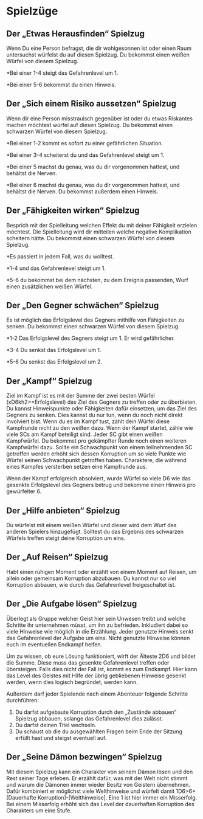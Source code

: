 # Spielzüge

## Der „Etwas Herausfinden“ Spielzug

Wenn Du eine Person befragst, die dir wohlgesonnen ist oder einen Raum untersuchst würfelst du auf diesen Spielzug. Du bekommst einen weißen Würfel von diesem Spielzug.

*Bei einer 1-4 steigt das Gefahrenlevel um 1.

*Bei einer 5-6 bekommst du einen Hinweis.

## Der „Sich einem Risiko aussetzen“ Spielzug

Wenn dir eine Person misstrauisch gegenüber ist oder du etwas Riskantes machen möchtest würfel auf diesen Spielzug. Du bekommst einen schwarzen Würfel von diesem Spielzug.

*Bei einer 1-2 kommt es sofort zu einer gefährlichen Situation.

*Bei einer 3-4 scheiterst du und das Gefahrenlevel steigt um 1.

*Bei einer 5 machst du genau, was du dir vorgenommen hattest, und behältst die Nerven.

*Bei einer 6 machst du genau, was du dir vorgenommen hattest, und behältst die Nerven. Du bekommst außerdem einen Hinweis. 

## Der „Fähigkeiten wirken“ Spielzug

Besprich mit der Spielleitung welchen Effekt du mit deiner Fähigkeit erzielen möchtest. Die Spielleitung wird dir mitteilen welche negative Komplikation scheitern hätte. Du bekommst einen schwarzen Würfel von diesem Spielzug.

*Es passiert in jedem Fall, was du wolltest.

*1-4 und das Gefahrenlevel steigt um 1.

*5-6 du bekommst bei dem nächsten, zu dem Ereignis passenden, Wurf einen zusätzlichen weißen Würfel.

## Der „Den Gegner schwächen“ Spielzug

Es ist möglich das Erfolgslevel des Gegners mithilfe von Fähigkeiten zu senken. Du bekommst einen schwarzen Würfel von diesem Spielzug.

*1-2 Das Erfolgslevel des Gegners steigt um 1. Er wird gefährlicher.

*3-4 Du senkst das Erfolgslevel um 1.

*5-6 Du senkst das Erfolgslevel um 2.

## Der „Kampf“ Spielzug

Ziel im Kampf ist es mit der Summe der zwei besten Würfel (xD6kh2>=Erfolgslevel) das Ziel des Gegners zu treffen oder zu überbieten. Du kannst Hinweispunkte oder Fähigkeiten dafür einsetzen, um das Ziel des Gegners zu senken. Dies kannst du nur tun, wenn du noch nicht direkt involviert bist. Wenn du es im Kampf tust, zählt dein Würfel diese Kampfrunde nicht zu den weißen dazu. Wenn der Kampf startet, zähle wie viele SCs am Kampf beteiligt sind. Jeder SC gibt einen weißen Kampfwürfel. Du bekommst pro gekämpfter Runde noch einen weiteren Kampfwürfel dazu. Sollte ein Schwachpunkt von einem teilnehmenden SC getroffen werden erhöht sich dessen Korruption um so viele Punkte wie Würfel seinen Schwachpunkt getroffen haben. Charaktere, die während eines Kampfes versterben setzen eine Kampfrunde aus.

Wenn der Kampf erfolgreich absolviert, wurde Würfel so viele D6 wie das gesenkte Erfolgslevel des Gegners betrug und bekomme einen Hinweis pro gewürfelter 6.

## Der „Hilfe anbieten“ Spielzug

Du würfelst mit einem weißen Würfel und dieser wird dem Wurf des anderen Spielers hinzugefügt. Solltest du das Ergebnis des schwarzen Würfels treffen steigt deine Korruption um eins.

## Der „Auf Reisen“ Spielzug

Habt einen ruhigen Moment oder erzählt von einem Moment auf Reisen, um allein oder gemeinsam Korruption abzubauen. Du kannst nur so viel Korruption abbauen, wie durch das Gefahrenlevel freigeschaltet ist.

## Der „Die Aufgabe lösen“ Spielzug

Überlegt als Gruppe welcher Geist hier sein Unwesen treibt und welche Schritte ihr unternehmen müsst, um ihn zu befrieden. Inkludiert dabei so viele Hinweise wie möglich in die Erzählung. Jeder genutzte Hinweis senkt das Gefahrenlevel der Aufgabe um eins. Nicht genutzte Hinweise können euch im eventuellen Endkampf helfen. 

Um zu wissen, ob eure Lösung funktioniert, wirft der Älteste 2D6 und bildet die Summe. Diese muss das gesenkte Gefahrenlevel treffen oder übersteigen. Falls dies nicht der Fall ist, kommt es zum Endkampf. Hier kann das Level des Geistes mit Hilfe der übrig gebliebenen Hinweise gesenkt werden, wenn dies logisch begründet, werden kann.

Außerdem darf jeder Spielende nach einem Abenteuer folgende Schritte durchführen:

1. Du darfst aufgebaute Korruption durch den „Zustände abbauen“ Spielzug abbauen, solange das Gefahrenlevel dies zulässt. 
2. Du darfst deinen Titel wechseln.
3. Du schaust ob die du ausgewählten Fragen beim Ende der Sitzung erfüllt hast und steigst eventuell auf.


## Der „Seine Dämon bezwingen“ Spielzug

Mit diesem Spielzug kann ein Charakter von seinem Dämon lösen und den Rest seiner Tage erleben. Er erzählt dafür, was mit der Welt nicht stimmt und warum die Dämonen immer wieder Besitz von Geistern übernehmen. Dafür kombiniert er möglichst viele Welthinweise und würfelt damit 1D6>6+[Dauerhafte Korruption]-[Welthinweise]. Eine 1 ist hier immer ein Misserfolg. Bei einem Misserfolg erhöht sich das Level der dauerhaften Korruption des Charakters um eine Stufe.